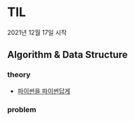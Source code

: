 # TIL
2021년 12월 17일 시작


## Algorithm & Data Structure
### theory
* [파이썬을 파이썬답게](https://github.com/DaonWoori/TIL/blob/main/Algorithm%20%26%20Data%20Structure/theory/%ED%8C%8C%EC%9D%B4%EC%8D%AC%EC%9D%84%20%ED%8C%8C%EC%9D%B4%EC%8D%AC%EB%8B%B5%EA%B2%8C.md)
        
### problem


